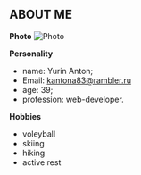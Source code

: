 ## ABOUT ME

__Photo__
![Photo](./img/Антон.jpg,w_300,h_400)

__Personality__
* name: Yurin Anton;
* Email: kantona83@rambler.ru
* age: 39;
* profession: web-developer.
  
__Hobbies__
* voleyball
* skiing
* hiking
* active rest
